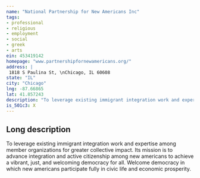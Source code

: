 ```yaml
---
name: "National Partnership for New Americans Inc"
tags:
- professional
- religious
- employment
- social
- greek
- arts
ein: 453419142
homepage: "www.partnershipfornewamericans.org/"
address: |
 1818 S Paulina St, \nChicago, IL 60608
state: "IL"
city: "Chicago"
lng: -87.66865
lat: 41.857243
description: "To leverage existing immigrant integration work and expertise among member organizations for greater collective impact. Its mission is to advance integration and active citizenship among new americans to achieve a vibrant, just, and welcoming democracy for all. "
is_501c3: X
---
```


## Long description

To leverage existing immigrant integration work and expertise among member organizations for greater collective impact. Its mission is to advance integration and active citizenship among new americans to achieve a vibrant, just, and welcoming democracy for all. Welcome democracy in which new americans participate fully in civic life and economic prosperity. 
